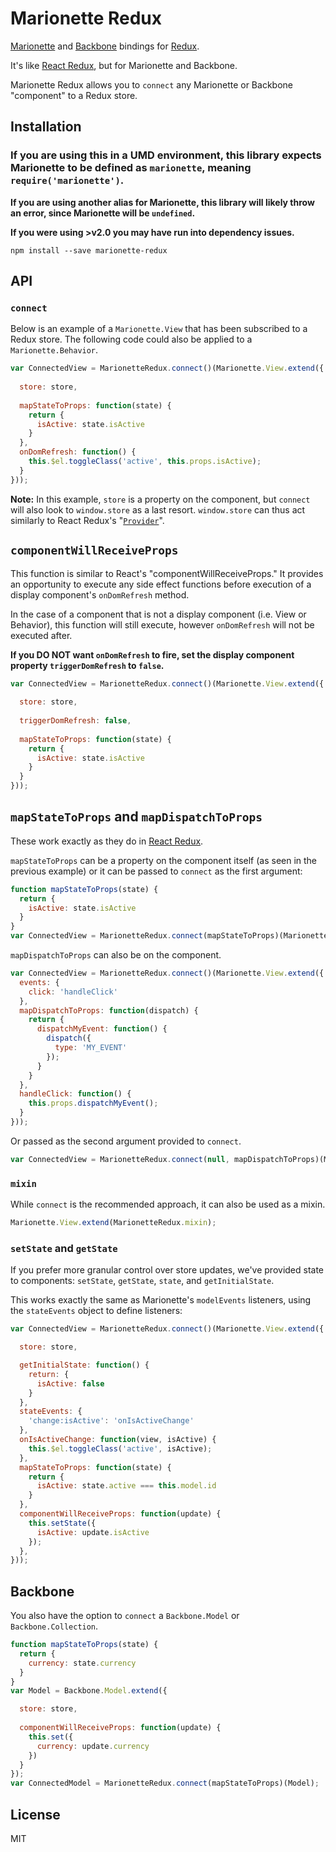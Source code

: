 Marionette Redux
=========================

[Marionette](https://github.com/marionettejs/backbone.marionette) and [Backbone](https://github.com/jashkenas/backbone) bindings for [Redux](https://github.com/reactjs/redux).

It's like [React Redux](https://github.com/reactjs/react-redux), but for Marionette and Backbone.

Marionette Redux allows you to `connect` any Marionette or Backbone "component" to a Redux store.

## Installation

### If you are using this in a UMD environment, this library expects Marionette to be defined as `marionette`, meaning `require('marionette')`.

__If you are using another alias for Marionette, this library will likely throw an error, since Marionette will be `undefined`.__

__If you were using >v2.0 you may have run into dependency issues.__

```
npm install --save marionette-redux
```

## API

### `connect`

Below is an example of a `Marionette.View` that has been subscribed to a Redux store. The following code could also be applied to a `Marionette.Behavior`.

```js
var ConnectedView = MarionetteRedux.connect()(Marionette.View.extend({
  
  store: store,
  
  mapStateToProps: function(state) {
    return {
      isActive: state.isActive
    }
  },
  onDomRefresh: function() {
    this.$el.toggleClass('active', this.props.isActive);
  }
}));
```

__Note:__ In this example, `store` is a property on the component, but `connect` will also look to `window.store` as a last resort. `window.store` can thus act similarly to React Redux's "[`Provider`](https://github.com/reactjs/react-redux/blob/master/docs/api.md#provider-store)".

## `componentWillReceiveProps`

This function is similar to React's "componentWillReceiveProps." It provides an opportunity to execute any side effect functions before execution of a display component's `onDomRefresh` method.

In the case of a component that is not a display component (i.e. View or Behavior), this function will still execute, however `onDomRefresh` will not be executed after.

__If you DO NOT want `onDomRefresh` to fire, set the display component property `triggerDomRefresh` to `false`.__

```js
var ConnectedView = MarionetteRedux.connect()(Marionette.View.extend({
  
  store: store,
  
  triggerDomRefresh: false,
  
  mapStateToProps: function(state) {
    return {
      isActive: state.isActive
    }
  }
}));
```

## `mapStateToProps` and `mapDispatchToProps`

These work exactly as they do in [React Redux](https://github.com/reactjs/react-redux).

`mapStateToProps` can be a property on the component itself (as seen in the previous example) or it can be passed to `connect` as the first argument:

```js
function mapStateToProps(state) {
  return {
    isActive: state.isActive
  }
}
var ConnectedView = MarionetteRedux.connect(mapStateToProps)(Marionette.View.extend({…}));
```

`mapDispatchToProps` can also be on the component.

```js
var ConnectedView = MarionetteRedux.connect()(Marionette.View.extend({
  events: {
    click: 'handleClick'
  },
  mapDispatchToProps: function(dispatch) {
    return {
      dispatchMyEvent: function() {
        dispatch({
          type: 'MY_EVENT'
        });
      }
    }
  },
  handleClick: function() {
    this.props.dispatchMyEvent();
  }
}));
```

Or passed as the second argument provided to `connect`.

```js
var ConnectedView = MarionetteRedux.connect(null, mapDispatchToProps)(Marionette.View.extend({…}));
```

### `mixin`

While `connect` is the recommended approach, it can also be used as a mixin.

```js
Marionette.View.extend(MarionetteRedux.mixin);
```

### `setState` and `getState`

If you prefer more granular control over store updates, we've provided state to components: `setState`, `getState`, `state`, and `getInitialState`.

This works exactly the same as Marionette's `modelEvents` listeners, using the `stateEvents` object to define listeners:

```js
var ConnectedView = MarionetteRedux.connect()(Marionette.View.extend({

  store: store,

  getInitialState: function() {
    return: {
      isActive: false
    }
  },
  stateEvents: {
    'change:isActive': 'onIsActiveChange'
  },
  onIsActiveChange: function(view, isActive) {
    this.$el.toggleClass('active', isActive);
  },
  mapStateToProps: function(state) {
    return {
      isActive: state.active === this.model.id
    }
  },
  componentWillReceiveProps: function(update) {
    this.setState({
      isActive: update.isActive
    });
  },
}));
```

## Backbone

You also have the option to `connect` a `Backbone.Model` or `Backbone.Collection`.

```js
function mapStateToProps(state) {
  return {
    currency: state.currency
  }
}
var Model = Backbone.Model.extend({

  store: store,
  
  componentWillReceiveProps: function(update) {
    this.set({
      currency: update.currency
    })
  }
});
var ConnectedModel = MarionetteRedux.connect(mapStateToProps)(Model);
```

## License

MIT
